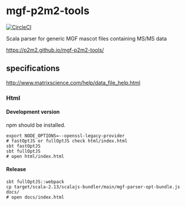 # mgf-p2m2-tools
[![CircleCI](https://circleci.com/gh/p2m2/mgf-p2m2-tools.svg?style=shield)](https://circleci.com/gh/p2m2/mgf-p2m2-tools)

Scala parser for generic MGF mascot files containing MS/MS data

https://p2m2.github.io/mgf-p2m2-tools/

## specifications

http://www.matrixscience.com/help/data_file_help.html

### Html

#### Development version

npm should be installed.

```shell 
export NODE_OPTIONS=--openssl-legacy-provider
# fastOptJS or fullOptJS check html/index.html
sbt fastOptJS 
sbt fullOptJS 
# open html/index.html
```

#### Release

```shell 
sbt fullOptJS::webpack
cp target/scala-2.13/scalajs-bundler/main/mgf-parser-opt-bundle.js docs/
# open docs/index.html
```

